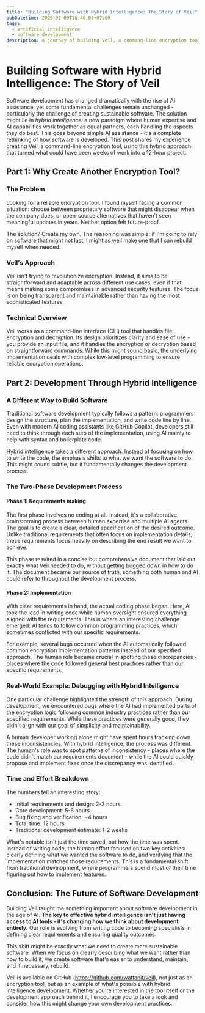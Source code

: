 ```yaml
---
title: "Building Software with Hybrid Intelligence: The Story of Veil"
pubDatetime: 2025-02-09T18:40:00+07:00
tags:
  - artificial intelligence
  - software development
description: A journey of building Veil, a command-line encryption tool, using hybrid intelligence - where human expertise and AI capabilities work as equal partners. Learn how this approach turned weeks of development work into a 12-hour project, and what it means for the future of software development.
---
```


# Building Software with Hybrid Intelligence: The Story of Veil

Software development has changed dramatically with the rise of AI assistance, yet some fundamental challenges remain unchanged - particularly the challenge of creating sustainable software. The solution might lie in _hybrid intelligence_: a new paradigm where human expertise and AI capabilities work together as equal partners, each handling the aspects they do best. This goes beyond simple AI assistance - it's a complete rethinking of how software is developed. This post shares my experience creating Veil, a command-line encryption tool, using this hybrid approach that turned what could have been weeks of work into a 12-hour project.

## Part 1: Why Create Another Encryption Tool?

### The Problem

Looking for a reliable encryption tool, I found myself facing a common situation: choose between proprietary software that might disappear when the company does, or open-source alternatives that haven't seen meaningful updates in years. Neither option felt future-proof.

The solution? Create my own. The reasoning was simple: if I'm going to rely on software that might not last, I might as well make one that I can rebuild myself when needed.

### Veil's Approach

Veil isn't trying to revolutionize encryption. Instead, it aims to be straightforward and adaptable across different use cases, even if that means making some compromises in advanced security features. The focus is on being transparent and maintainable rather than having the most sophisticated features.

### Technical Overview

Veil works as a command-line interface (CLI) tool that handles file encryption and decryption. Its design prioritizes clarity and ease of use - you provide an input file, and it handles the encryption or decryption based on straightforward commands. While this might sound basic, the underlying implementation deals with complex low-level programming to ensure reliable encryption operations.

## Part 2: Development Through Hybrid Intelligence

### A Different Way to Build Software

Traditional software development typically follows a pattern: programmers design the structure, plan the implementation, and write code line by line. Even with modern AI coding assistants like GitHub Copilot, developers still need to think through each step of the implementation, using AI mainly to help with syntax and boilerplate code.

Hybrid intelligence takes a different approach. Instead of focusing on how to write the code, the emphasis shifts to what we want the software to do. This might sound subtle, but it fundamentally changes the development process.

### The Two-Phase Development Process

#### Phase 1: Requirements making

The first phase involves no coding at all. Instead, it's a collaborative brainstorming process between human expertise and multiple AI agents. The goal is to create a clear, detailed specification of the desired outcome. Unlike traditional requirements that often focus on implementation details, these requirements focus heavily on describing the end result we want to achieve.

This phase resulted in a concise but comprehensive document that laid out exactly what Veil needed to do, without getting bogged down in how to do it. The document became our source of truth, something both human and AI could refer to throughout the development process.

#### Phase 2: Implementation

With clear requirements in hand, the actual coding phase began. Here, AI took the lead in writing code while human oversight ensured everything aligned with the requirements. This is where an interesting challenge emerged: AI tends to follow common programming practices, which sometimes conflicted with our specific requirements.

For example, several bugs occurred when the AI automatically followed common encryption implementation patterns instead of our specified approach. The human role became crucial in spotting these discrepancies - places where the code followed general best practices rather than our specific requirements.

### Real-World Example: Debugging with Hybrid Intelligence

One particular challenge highlighted the strength of this approach. During development, we encountered bugs where the AI had implemented parts of the encryption logic following common industry practices rather than our specified requirements. While these practices were generally good, they didn't align with our goal of simplicity and maintainability.

A human developer working alone might have spent hours tracking down these inconsistencies. With hybrid intelligence, the process was different. The human's role was to spot patterns of inconsistency - places where the code didn't match our requirements document - while the AI could quickly propose and implement fixes once the discrepancy was identified.

### Time and Effort Breakdown

The numbers tell an interesting story:

- Initial requirements and design: 2-3 hours
- Core development: 5-6 hours
- Bug fixing and verification: ~4 hours
- Total time: 12 hours
- Traditional development estimate: 1-2 weeks

What's notable isn't just the time saved, but how the time was spent. Instead of writing code, the human effort focused on two key activities: clearly defining what we wanted the software to do, and verifying that the implementation matched those requirements. This is a fundamental shift from traditional development, where programmers spend most of their time figuring out how to implement features.

## Conclusion: The Future of Software Development

Building Veil taught me something important about software development in the age of AI. **The key to effective hybrid intelligence isn't just having access to AI tools - it's changing how we think about development entirely.** Our role is evolving from writing code to becoming specialists in defining clear requirements and ensuring quality outcomes.

This shift might be exactly what we need to create more sustainable software. When we focus on clearly describing what we want rather than how to build it, we create software that's easier to understand, maintain, and if necessary, rebuild.

Veil is available on GitHub (https://github.com/wattanit/veil), not just as an encryption tool, but as an example of what's possible with hybrid intelligence development. Whether you're interested in the tool itself or the development approach behind it, I encourage you to take a look and consider how this might change your own development practices.
